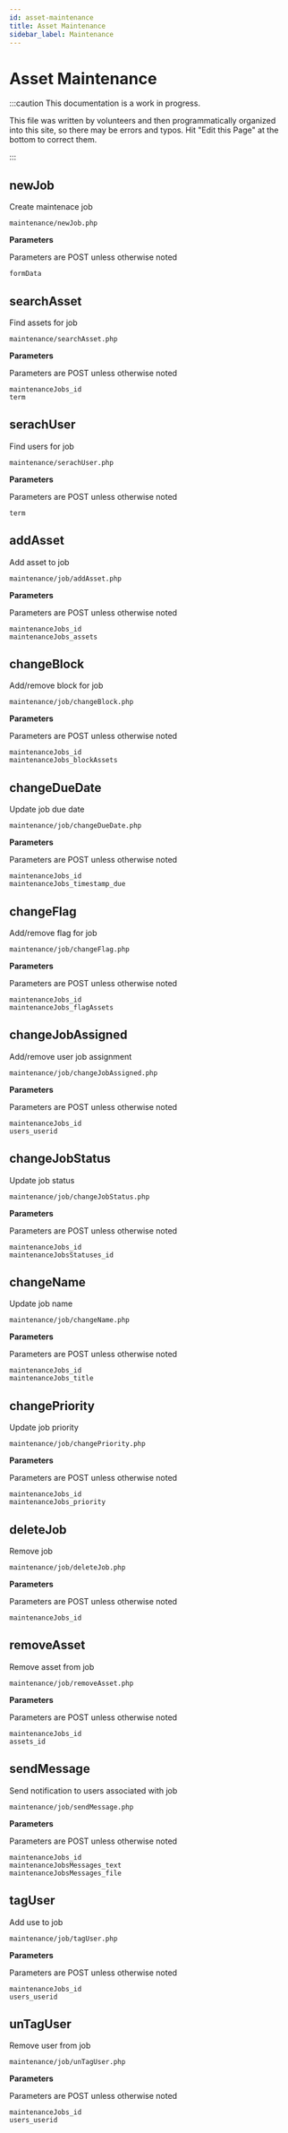```yaml
---
id: asset-maintenance
title: Asset Maintenance
sidebar_label: Maintenance
---
```


# Asset Maintenance 

:::caution This documentation is a work in progress.

This file was written by volunteers and then programmatically organized into this site, so there may be errors and typos. Hit "Edit this Page" at the bottom to correct them.

:::

## newJob

Create maintenace job
```
maintenance/newJob.php
```

 **Parameters**

Parameters are POST unless otherwise noted

```
formData
```

## searchAsset

Find assets for job
```
maintenance/searchAsset.php
```

 **Parameters**

Parameters are POST unless otherwise noted

```
maintenanceJobs_id
term
```

## serachUser

Find users for job
```
maintenance/serachUser.php
```

 **Parameters**

Parameters are POST unless otherwise noted

```
term
```

## addAsset

Add asset to job
```
maintenance/job/addAsset.php
```

 **Parameters**

Parameters are POST unless otherwise noted

```
maintenanceJobs_id
maintenanceJobs_assets
```

## changeBlock

Add/remove block for job
```
maintenance/job/changeBlock.php
```

 **Parameters**

Parameters are POST unless otherwise noted

```
maintenanceJobs_id
maintenanceJobs_blockAssets
```

## changeDueDate

Update job due date
```
maintenance/job/changeDueDate.php
```

 **Parameters**

Parameters are POST unless otherwise noted

```
maintenanceJobs_id
maintenanceJobs_timestamp_due
```

## changeFlag

Add/remove flag for job
```
maintenance/job/changeFlag.php
```

 **Parameters**

Parameters are POST unless otherwise noted

```
maintenanceJobs_id
maintenanceJobs_flagAssets
```

## changeJobAssigned

Add/remove user job assignment
```
maintenance/job/changeJobAssigned.php
```

 **Parameters**

Parameters are POST unless otherwise noted

```
maintenanceJobs_id
users_userid
```

## changeJobStatus

Update job status
```
maintenance/job/changeJobStatus.php
```

 **Parameters**

Parameters are POST unless otherwise noted

```
maintenanceJobs_id
maintenanceJobsStatuses_id
```

## changeName

Update job name
```
maintenance/job/changeName.php
```

 **Parameters**

Parameters are POST unless otherwise noted

```
maintenanceJobs_id
maintenanceJobs_title
```

## changePriority

Update job priority
```
maintenance/job/changePriority.php
```

 **Parameters**

Parameters are POST unless otherwise noted

```
maintenanceJobs_id
maintenanceJobs_priority
```

## deleteJob

Remove job
```
maintenance/job/deleteJob.php
```

 **Parameters**

Parameters are POST unless otherwise noted

```
maintenanceJobs_id
```

## removeAsset

Remove asset from job
```
maintenance/job/removeAsset.php
```

 **Parameters**

Parameters are POST unless otherwise noted

```
maintenanceJobs_id
assets_id
```

## sendMessage

Send notification to users associated with job
```
maintenance/job/sendMessage.php
```

 **Parameters**

Parameters are POST unless otherwise noted

```
maintenanceJobs_id
maintenanceJobsMessages_text
maintenanceJobsMessages_file
```

## tagUser

Add use to job
```
maintenance/job/tagUser.php
```

 **Parameters**

Parameters are POST unless otherwise noted

```
maintenanceJobs_id
users_userid
```

## unTagUser

Remove user from job
```
maintenance/job/unTagUser.php
```

 **Parameters**

Parameters are POST unless otherwise noted

```
maintenanceJobs_id
users_userid
```